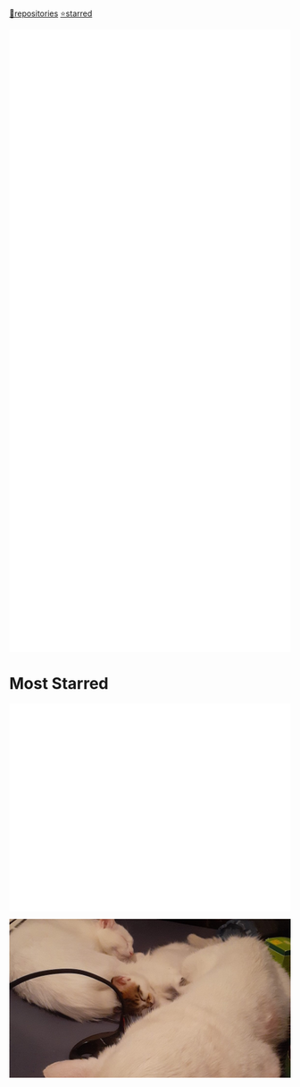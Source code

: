 [📘repositories](REPOS.md#repositories-and-gists)    [⭐starred](REPOS.md#starred)
<p align="center">

<a href="https://github.com/YoraiLevi/YoraiLevi">
<picture>
<source media="(prefers-color-scheme: dark)" srcset="./card-dark-0.svg/">
<source media="(prefers-color-scheme: light)" srcset="./card-light-0.svg/">
<img align="center" src="./card-dark-0.svg" />
</picture></a>
<a href="https://gist.github.com/YoraiLevi/0f333d520f502fdb1244cdf0524db6d2">
<picture>
<source media="(prefers-color-scheme: dark)" srcset="./card-dark-1.svg/">
<source media="(prefers-color-scheme: light)" srcset="./card-light-1.svg/">
<img align="center" src="./card-dark-1.svg" />
</picture></a>
<a href="https://github.com/YoraiLevi/pester5-tutorial">
<picture>
<source media="(prefers-color-scheme: dark)" srcset="./card-dark-2.svg/">
<source media="(prefers-color-scheme: light)" srcset="./card-light-2.svg/">
<img align="center" src="./card-dark-2.svg" />
</picture></a>
<a href="https://github.com/YoraiLevi/ahk-autohotkeys">
<picture>
<source media="(prefers-color-scheme: dark)" srcset="./card-dark-3.svg/">
<source media="(prefers-color-scheme: light)" srcset="./card-light-3.svg/">
<img align="center" src="./card-dark-3.svg" />
</picture></a>
<a href="https://github.com/YoraiLevi/plotly_dash">
<picture>
<source media="(prefers-color-scheme: dark)" srcset="./card-dark-4.svg/">
<source media="(prefers-color-scheme: light)" srcset="./card-light-4.svg/">
<img align="center" src="./card-dark-4.svg" />
</picture></a>
<a href="https://github.com/YoraiLevi/Intro-to-NLP-236299-CS187">
<picture>
<source media="(prefers-color-scheme: dark)" srcset="./card-dark-5.svg/">
<source media="(prefers-color-scheme: light)" srcset="./card-light-5.svg/">
<img align="center" src="./card-dark-5.svg" />
</picture></a>

# Most Starred

<a href="https://github.com/YoraiLevi/SetFacebookPostsPrivate">
<picture>
<source media="(prefers-color-scheme: dark)" srcset="./card-dark-starred-0.svg/">
<source media="(prefers-color-scheme: light)" srcset="./card-light-starred-0.svg/">
<img align="center" src="./card-dark-starred-0.svg" />
</picture></a>
<a href="https://github.com/YoraiLevi/pysubsync">
<picture>
<source media="(prefers-color-scheme: dark)" srcset="./card-dark-starred-1.svg/">
<source media="(prefers-color-scheme: light)" srcset="./card-light-starred-1.svg/">
<img align="center" src="./card-dark-starred-1.svg" />
</picture></a>

![](resources/README/header_image.jpg)

</p>
